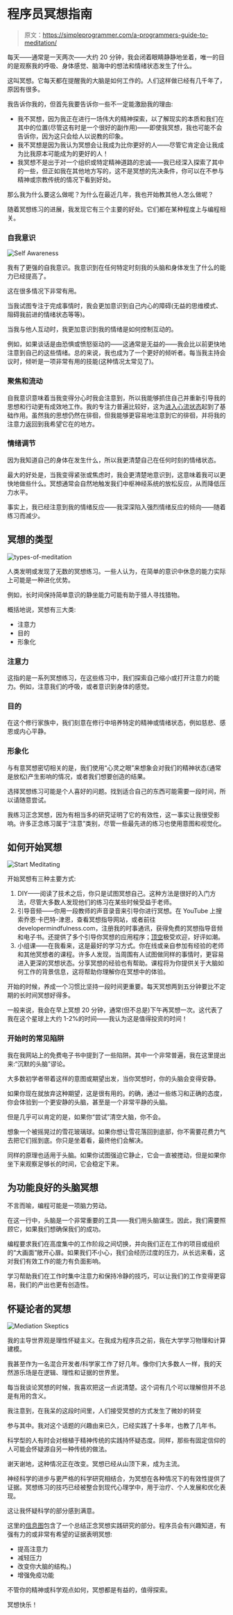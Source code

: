 # 程序员冥想指南

> 原文：<https://simpleprogrammer.com/a-programmers-guide-to-meditation/>

每天——通常是一天两次——大约 20 分钟，我会闭着眼睛静静地坐着，唯一的目的是观察我的呼吸、身体感觉、脑海中的想法和情绪状态发生了什么。

这叫冥想。它每天都在提醒我的大脑是如何工作的。人们这样做已经有几千年了，原因有很多。

我告诉你我的，但首先我要告诉你一些不一定能激励我的理由:

*   我不冥想，因为我正在进行一场伟大的精神探索，以了解现实的本质和我们在其中的位置(尽管这有时是一个很好的副作用)——即使我冥想，我也可能不会告诉你，因为这只会给人以说教的印象。
*   我不冥想是因为我认为冥想会让我成为比你更好的人——尽管它肯定会让我成为比我原本可能成为的更好的人！
*   我冥想不是出于对一个组织或特定精神道路的忠诚——我已经深入探索了其中的一些，但正如我在其他地方写的，这不是冥想的先决条件，你可以在不参与精神或宗教传统的情况下看到好处。

那么我为什么要这么做呢？为什么在最近几年，我也开始教其他人怎么做呢？

随着冥想练习的进展，我发现它有三个主要的好处。它们都在某种程度上与编程相关。

### 自我意识

![Self Awareness](img/2d88f6819070d1261dc5bc28540286c3.png)

我有了更强的自我意识。我意识到在任何特定时刻我的头脑和身体发生了什么的能力已经提高了。

这在很多情况下非常有用。

当我试图专注于完成事情时，我会更加意识到自己内心的障碍(无益的思维模式、阻碍我前进的情绪状态等等)。

当我与他人互动时，我更加意识到我的情绪是如何控制互动的。

例如，如果谈话是由恐惧或愤怒驱动的——这通常是无益的——我会比以前更快地注意到自己的这些情绪。总的来说，我也成为了一个更好的倾听者。每当我主持会议时，倾听是一项非常有用的技能(这种情况太常见了)。

### 聚焦和流动

自我意识意味着当我变得分心时我会注意到，所以我能够抓住自己并重新引导我的思想和行动更有成效地工作。我的专注力普遍比较好，这为[进入心流状态](https://simpleprogrammer.com/2015/12/02/keep-your-code-flowing-an-introduction-to-flow-states-for-programmers/)起到了基础作用。虽然我的思想仍然在徘徊，但我能够更容易地注意到它的徘徊，并将我的注意力返回到我希望它在的地方。

### 情绪调节

因为我知道自己的身体在发生什么，所以我更清楚自己在任何时刻的情绪状态。

最大的好处是，当我变得紧张或焦虑时，我会更清楚地意识到，这意味着我可以更快地做些什么。冥想通常会自然地触发我们中枢神经系统的放松反应，从而降低压力水平。

事实上，我已经注意到我的情绪反应——我深深陷入强烈情绪反应的倾向——随着练习而减少。

## 冥想的类型

![types-of-meditation](img/fcaebc82162b5a1331f2116f7bf1d9fe.png)

人类发明或发现了无数的冥想练习。一些人认为，在简单的意识中休息的能力实际上可能是一种进化优势。

例如，长时间保持简单意识的静坐能力可能有助于猎人寻找猎物。

概括地说，冥想有三大类:

*   注意力
*   目的
*   形象化

### 注意力

这指的是一系列冥想练习，在这些练习中，我们探索自己缩小或打开注意力的能力。例如，注意我们的呼吸，或者意识到身体的感觉。

### 目的

在这个修行家族中，我们刻意在修行中培养特定的精神或情绪状态，例如慈悲、感恩或内心平静。

### 形象化

与有意冥想密切相关的是，我们使用“心灵之眼”来想象会对我们的精神状态(通常是放松)产生影响的情况，或者我们想要创造的结果。

选择冥想练习可能是个人喜好的问题。找到适合自己的东西可能需要一段时间，所以请随意尝试。

我练习正念冥想，因为有相当多的研究证明了它的有效性，这一事实让我很受影响。许多正念练习属于“注意”类别，尽管一些最先进的练习也使用意图和视觉化。

## 如何开始冥想

![Start Meditating](img/27cc30b59d11849e230580bc1b43d25a.png)

开始冥想有三种主要方式:

1.  DIY——阅读了技术之后，你只是试图冥想自己。这种方法是很好的入门方法，尽管大多数人发现他们的练习在某些时候受益于老师。
2.  引导音频——你用一段教师的声音录音来引导你进行冥想。在 YouTube 上搜索乔恩·卡巴特-津恩，查看冥想指导网站，或者前往 developermindfulness.com，注册我的时事通讯，获得免费的冥想指导音频和电子书。还提供了多个引导你冥想的应用程序；[顶空](https://www.headspace.com/)极受欢迎，好评如潮。
3.  小组课——在我看来，这是最好的学习方式。你在线或亲自参加有经验的老师和其他冥想者的课程。许多人发现，当周围有人试图做同样的事情时，更容易进入更深的冥想状态。分享冥想的经验也有帮助。课程将为你提供关于大脑如何工作的背景信息，这将帮助你理解你在冥想中的体验。

开始的时候，养成一个习惯比坚持一段时间更重要。每天冥想两到五分钟要比不定期的长时间冥想好得多。

一般来说，我会在早上冥想 20 分钟，通常(但不总是)下午再冥想一次。这代表了我在这个星球上大约 1-2%的时间——我认为这是值得投资的时间！

### 开始时的常见陷阱

我在我网站上的免费电子书中提到了一些陷阱。其中一个非常普遍，我在这里提出来:“沉默的头脑”谬论。

大多数初学者带着这样的意图或期望出发，当你冥想时，你的头脑会变得安静。

如果你现在就放弃这种期望，这是很有用的。的确，通过一些练习和正确的态度，你会体验到一个更安静的头脑，甚至是一个非常平静的头脑。

但是几乎可以肯定的是，如果你“尝试”清空大脑，你不会。

想象一个被摇晃过的雪花玻璃球。如果你想让雪花落回到底部，你不需要花费力气去把它们摇到底。你只是坐着看，最终他们会解决。

同样的原理也适用于头脑。如果你试图强迫它静止，它会一直被搅动，但是如果你坐下来观察足够长的时间，它会稳定下来。

## 为功能良好的头脑冥想

不言而喻，编程可能是一项脑力劳动。

在这一行中，头脑是一个非常重要的工具——我们用头脑谋生。因此，我们需要照顾它，如果我们想确保我们的成功。

编程要求我们在高度集中的工作阶段之间切换，并向我们正在工作的项目或组织的“大画面”敞开心扉。如果我们不小心，我们会经历过度的压力，从长远来看，这对我们有效工作的能力有负面影响。

学习帮助我们在工作时集中注意力和保持冷静的技巧，可以让我们的工作变得更容易，我们的产出也更有创造性。

## 怀疑论者的冥想

![Mediation Skeptics](img/2a7a7d383cbaecb931b8a151bff4d4a5.png)

我的主导世界观是理性怀疑主义。在我成为程序员之前，我在大学学习物理和计算建模。

我甚至作为一名混合开发者/科学家工作了好几年。像你们大多数人一样，我的天然游乐场是在逻辑、理性和证据的世界里。

每当我谈论冥想的时候，我喜欢把这一点说清楚。这个词有几个可以理解但并不总是有用的含义。

我注意到，在我呆的这段时间里，人们接受冥想的方式发生了微妙的转变

参与其中。我对这个话题的兴趣由来已久，已经实践了十多年，也教了几年书。

科学型的人有时会对根植于精神传统的实践持怀疑态度。同样，那些有固定信仰的人可能会怀疑源自另一种传统的做法。

谢天谢地，这种情况正在改变。冥想已经从山顶下来，成为主流。

神经科学的进步与更严格的科学研究相结合，为冥想在各种情况下的有效性提供了证据。冥想练习的技巧已经被整合到现代心理学中，用于治疗、个人发展和优化表现。

这让我怀疑科学的部分感到满意。

这里的[信息图](http://www.informationisbeautiful.net/visualizations/what-is-meditation-mindfulness-good-for/)包含了一个总结正念冥想实践研究的部分。程序员会有兴趣知道，有强有力的或非常有希望的证据表明冥想:

*   提高注意力
*   减轻压力
*   改变你大脑的结构。)
*   增强免疫功能

不管你的精神或科学观点如何，冥想都是有益的，值得探索。

冥想快乐！
